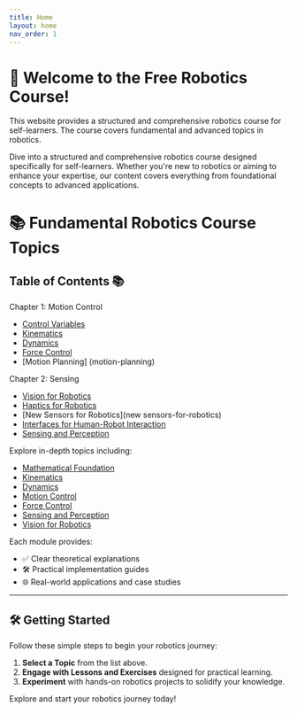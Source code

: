 ```yaml
---
title: Home
layout: home
nav_order: 1
---
```




# 🚀 Welcome to the Free Robotics Course!

This website provides a structured and comprehensive robotics course for self-learners. The course covers fundamental and advanced topics in robotics.

Dive into a structured and comprehensive robotics course designed specifically for self-learners. Whether you're new to robotics or aiming to enhance your expertise, our content covers everything from foundational concepts to advanced applications.

# 📚 Fundamental Robotics Course Topics

## Table of Contents 📚

Chapter 1: Motion Control
- [Control Variables](Variables)
- [Kinematics](kinematics)
- [Dynamics](dynamics)
- [Force Control](force-control)
- [Motion Planning] (motion-planning)

Chapter 2: Sensing
- [Vision for Robotics](vision-for-robotics)
- [Haptics for Robotics](haptics-for-robotics)
- [New Sensors for Robotics](new sensors-for-robotics)
- [Interfaces for Human-Robot Interaction](Interfaces-for-HRI)
- [Sensing and Perception](sensing-and-perception)

<!-- old version -->
Explore in-depth topics including:
- [Mathematical Foundation](docs/mathematical-foundation.md)
- [Kinematics](docs/kinematics)
- [Dynamics](docs/dynamics)
- [Motion Control](docs/motion-control)
- [Force Control](docs/force-control)
- [Sensing and Perception](docs/sensing-and-perception)
- [Vision for Robotics](docs/vision-for-robotics)


Each module provides:

- ✅ Clear theoretical explanations
- 🛠️ Practical implementation guides
- 🌐 Real-world applications and case studies

---

## 🛠️ Getting Started

Follow these simple steps to begin your robotics journey:

1. **Select a Topic** from the list above.
2. **Engage with Lessons and Exercises** designed for practical learning.
3. **Experiment** with hands-on robotics projects to solidify your knowledge.

Explore and start your robotics journey today!
